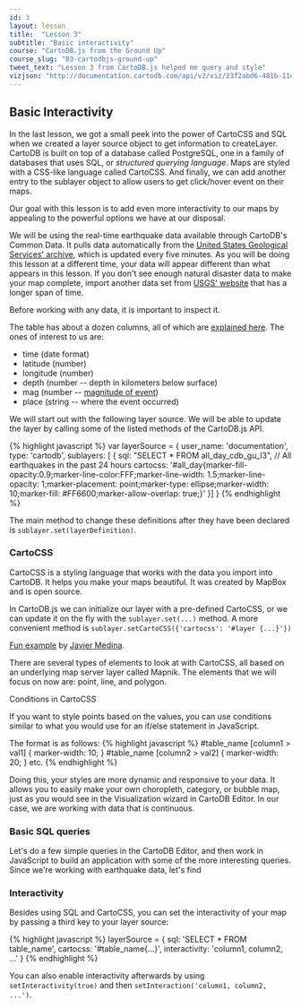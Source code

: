 ```yaml
---
id: 3
layout: lesson
title:  "Lesson 3"
subtitle: "Basic interactivity"
course: "CartoDB.js from the Ground Up"
course_slug: "03-cartodbjs-ground-up"
tweet_text: "Lesson 3 from CartoDB.js helped me query and style"
vizjson: "http://documentation.cartodb.com/api/v2/viz/23f2abd6-481b-11e4-8fb1-0e4fddd5de28/viz.json"
---
```


## Basic Interactivity

In the last lesson, we got a small peek into the power of CartoCSS and SQL when we created a layer source object to get information to createLayer. CartoDB is built on top of a database called PostgreSQL, one in a family of databases that uses SQL, or _structured querying language_. Maps are styled with a CSS-like language called CartoCSS. And finally, we can add another entry to the sublayer object to allow users to get click/hover event on their maps.

Our goal with this lesson is to add even more interactivity to our maps by appealing to the powerful options we have at our disposal.

We will be using the real-time earthquake data available through CartoDB's Common Data. It pulls data automatically from the [United States Geological Services' archive](http://earthquake.usgs.gov/earthquakes/feed/v1.0/csv.php), which is updated every five minutes. As you will be doing this lesson at a different time, your data will appear different than what appears in this lesson. If you don't see enough natural disaster data to make your map complete, import another data set from [USGS' website](http://earthquake.usgs.gov/earthquakes/feed/v1.0/csv.php) that has a longer span of time.

Before working with any data, it is important to inspect it.

The table has about a dozen columns, all of which are [explained here](http://earthquake.usgs.gov/earthquakes/feed/v1.0/glossary.php#time). The ones of interest to us are:

+ time (date format)
+ latitude (number)
+ longitude (number)
+ depth (number -- depth in kilometers below surface)
+ mag (number -- [magnitude of event](http://earthquake.usgs.gov/learn/glossary/?term=magnitude))
+ place (string -- where the event occurred)

We will start out with the following layer source. We will be able to update the layer by calling some of the listed methods of the CartoDB.js API.

{% highlight javascript %}
var layerSource = {
    user_name: 'documentation', 
    type: 'cartodb',
    sublayers: [
        { 
            sql: "SELECT * FROM all_day_cdb_gu_l3", // All earthquakes in the past 24 hours
            cartocss: '#all_day{marker-fill-opacity:0.9;marker-line-color:FFF;marker-line-width: 1.5;marker-line-opacity: 1;marker-placement: point;marker-type: ellipse;marker-width: 10;marker-fill: #FF6600;marker-allow-overlap: true;}'
        }]
    }
{% endhighlight %}

The main method to change these definitions after they have been declared is `sublayer.set(layerDefinition)`.

### CartoCSS
CartoCSS is a styling language that works with the data you import into CartoDB. It helps you make your maps beautiful. It was created by MapBox and is open source.

In CartoDB.js we can initialize our layer with a pre-defined CartoCSS, or we can update it on the fly with the `sublayer.set(...)` method. A more convenient method is `sublayer.setCartoCSS({'cartocss': '#layer {...}'})`

[Fun example](http://bl.ocks.org/xavijam/57f1c141bff4990b598f) by [Javier Medina](https://github.com/xavijam).

There are several types of elements to look at with CartoCSS, all based on an underlying map server layer called Mapnik. The elements that we will focus on now are: point, line, and polygon.

Conditions in CartoCSS

If you want to style points based on the values, you can use conditions similar to what you would use for an if/else statement in JavaScript.

The format is as follows:
{% highlight javascript %}
#table_name [column1 > val1] {
    marker-width: 10;
}
#table_name [column2 > val2] {
    marker-width: 20;
}
etc.
{% endhighlight %}

Doing this, your styles are more dynamic and responsive to your data. It allows you to easily make your own choropleth, category, or bubble map, just as you would see in the Visualization wizard in CartoDB Editor. In our case, we are working with data that is continuous.

### Basic SQL queries
Let's do a few simple queries in the CartoDB Editor, and then work in JavaScript to build an application with some of the more interesting queries. Since we're working with earthquake data, let's find 


### Interactivity
Besides using SQL and CartoCSS, you can set the interactivity of your map by passing a third key to your layer source:

{% highlight javascript %}
layerSource = {
    sql: 'SELECT * FROM table_name',
    cartocss: '#table_name{...}',
    interactivity: 'column1, column2, ...'
}
{% endhighlight %}

You can also enable interactivity afterwards by using `setInteractivity(true)` and then `setInteraction('column1, column2, ...')`.



